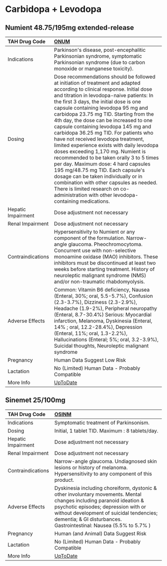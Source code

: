 # Carbidopa + Levodopa

## Numient 48.75/195mg extended-release

| TAH Drug Code      | [ONUM](https://www.tahsda.org.tw/drugs/hissearch.php?drug_code=ONUM)                                                                                                                                                                                                                                                                                                                                                                                                                                                                                                                                                                                                                                                                                                                                                                                      |
|:-------------------|:----------------------------------------------------------------------------------------------------------------------------------------------------------------------------------------------------------------------------------------------------------------------------------------------------------------------------------------------------------------------------------------------------------------------------------------------------------------------------------------------------------------------------------------------------------------------------------------------------------------------------------------------------------------------------------------------------------------------------------------------------------------------------------------------------------------------------------------------------------|
| Indications        | Parkinson's disease, post-encephalitic Parkinsonian syndrome, symptomatic Parkinsonian syndrome (due to carbon monoxide or manganese toxicity).                                                                                                                                                                                                                                                                                                                                                                                                                                                                                                                                                                                                                                                                                                           |
| Dosing             | Dose recommendations should be followed at initiation of treatment and adapted according to clinical response. Initial dose and titration in levodopa-naive patients: In the first 3 days, the initial dose is one capsule containing levodopa 95 mg and carbidopa 23.75 mg TID. Starting from the 4th day, the dose can be increased to one capsule containing levodopa 145 mg and carbidopa 36.25 mg TID. For patients who have not received levodopa treatment, limited experience exists with daily levodopa doses exceeding 1,170 mg. Numient is recommended to be taken orally 3 to 5 times per day. Maximum dose: 4 hard capsules 195 mg/48.75 mg TID. Each capsule's dosage can be taken individually or in combination with other capsules as needed. There is limited research on co-administration with other levodopa-containing medications. |
| Hepatic Impairment | Dose adjustment not necessary                                                                                                                                                                                                                                                                                                                                                                                                                                                                                                                                                                                                                                                                                                                                                                                                                             |
| Renal Impairment   | Dose adjustment not necessary                                                                                                                                                                                                                                                                                                                                                                                                                                                                                                                                                                                                                                                                                                                                                                                                                             |
| Contraindications  | Hypersensitivity to Numient or any component of the formulation. Narrow-angle glaucoma. Pheochromocytoma. Concurrent use with non-selective monoamine oxidase (MAO) inhibitors. These inhibitors must be discontinued at least two weeks before starting treatment. History of neuroleptic malignant syndrome (NMS) and/or non-traumatic rhabdomyolysis.                                                                                                                                                                                                                                                                                                                                                                                                                                                                                                  |
| Adverse Effects    | Common: Vitamin B6 deficiency, Nausea (Enteral, 30%; oral, 5.5-5.7%), Confusion (2.3-3.7%), Dizziness (2.3-2.9%), Headache (1.9-2%), Peripheral neuropathy (Enteral, 8.7-30.4%) Serious: Myocardial infarction, Melanoma, Dyskinesia (Enteral, 14% ; oral, 12.2-28.4%), Depression (Enteral, 11%; oral, 1.3-2.2%), Hallucinations (Enteral; 5%; oral, 3.2-3.9%), Suicidal thoughts, Neuroleptic malignant syndrome                                                                                                                                                                                                                                                                                                                                                                                                                                        |
| Pregnancy          | Human Data Suggest Low Risk                                                                                                                                                                                                                                                                                                                                                                                                                                                                                                                                                                                                                                                                                                                                                                                                                               |
| Lactation          | No (Limited) Human Data - Probably Compatible                                                                                                                                                                                                                                                                                                                                                                                                                                                                                                                                                                                                                                                                                                                                                                                                             |
| More Info          | [UpToDate](https://www.uptodate.com/contents/carbidopa-+-levodopa-drug-information)                                                                                                                                                                                                                                                                                                                                                                                                                                                                                                                                                                                                                                                                                                                                                                       |

## Sinemet 25/100mg

| TAH Drug Code      | [OSINM](https://www.tahsda.org.tw/drugs/hissearch.php?drug_code=OSINM)                                                                                                                                                                                                         |
|:-------------------|:-------------------------------------------------------------------------------------------------------------------------------------------------------------------------------------------------------------------------------------------------------------------------------|
| Indications        | Symptomatic treatment of Parkinsonism.                                                                                                                                                                                                                                         |
| Dosing             | Initial, 1 tablet TID. Maximum : 8 tablets/day.                                                                                                                                                                                                                                |
| Hepatic Impairment | Dose adjustment not necessary                                                                                                                                                                                                                                                  |
| Renal Impairment   | Dose adjustment not necessary                                                                                                                                                                                                                                                  |
| Contraindications  | Narrow-angle glaucoma. Undiagnosed skin lesions or history of melanoma. Hypersensitivity to any component of this product.                                                                                                                                                     |
| Adverse Effects    | Dyskinesia including choreiform, dystonic & other involuntary movements. Mental changes including paranoid ideation & psychotic episodes; depression with or without development of suicidal tendencies; dementia; & GI disturbances. Gastrointestinal: Nausea (5.5% to 5.7% ) |
| Pregnancy          | Human (and Animal) Data Suggest Risk                                                                                                                                                                                                                                           |
| Lactation          | No (Limited) Human Data - Probably Compatible                                                                                                                                                                                                                                  |
| More Info          | [UpToDate](https://www.uptodate.com/contents/carbidopa-+-levodopa-drug-information)                                                                                                                                                                                            |

